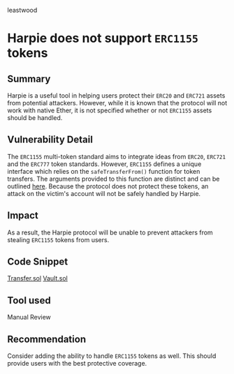 leastwood
# Harpie does not support `ERC1155` tokens

## Summary

Harpie is a useful tool in helping users protect their `ERC20` and `ERC721` assets from potential attackers. However, while it is known that the protocol will not work with native Ether, it is not specified whether or not `ERC1155` assets should be handled.

## Vulnerability Detail

The `ERC1155` multi-token standard aims to integrate ideas from `ERC20`, `ERC721` and the `ERC777` token standards. However, `ERC1155` defines a unique interface which relies on the `safeTransferFrom()` function for token transfers. The arguments provided to this function are distinct and can be outlined [here](https://github.com/OpenZeppelin/openzeppelin-contracts/blob/master/contracts/token/ERC1155/ERC1155.sol#L117-L129). Because the protocol does not protect these tokens, an attack on the victim's account will not be safely handled by Harpie.

## Impact

As a result, the Harpie protocol will be unable to prevent attackers from stealing `ERC1155` tokens from users.

## Code Snippet

[Transfer.sol](https://github.com/Harpieio/contracts/blob/97083d7ce8ae9d85e29a139b1e981464ff92b89e/contracts/Transfer.sol)
[Vault.sol](https://github.com/Harpieio/contracts/blob/97083d7ce8ae9d85e29a139b1e981464ff92b89e/contracts/Vault.sol)

## Tool used

Manual Review

## Recommendation

Consider adding the ability to handle `ERC1155` tokens as well. This should provide users with the best protective coverage.
